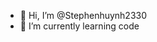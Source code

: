 - 👋 Hi, I’m @Stephenhuynh2330
- 🌱 I’m currently learning code


<!---
Stephenhuynh2330/Stephenhuynh2330 is a ✨ special ✨ repository because its `README.md` (this file) appears on your GitHub profile.
You can click the Preview link to take a look at your changes.
--->
